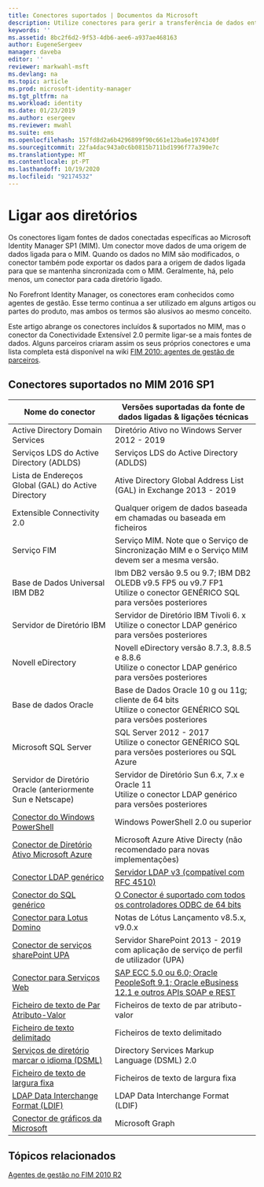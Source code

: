 ```yaml
---
title: Conectores suportados | Documentos da Microsoft
description: Utilize conectores para gerir a transferência de dados entre a MIM e as suas fontes de dados ligadas.
keywords: ''
ms.assetid: 8bc2f6d2-9f53-4db6-aee6-a937ae468163
author: EugeneSergeev
manager: daveba
editor: ''
reviewer: markwahl-msft
ms.devlang: na
ms.topic: article
ms.prod: microsoft-identity-manager
ms.tgt_pltfrm: na
ms.workload: identity
ms.date: 01/23/2019
ms.author: esergeev
ms.reviewer: mwahl
ms.suite: ems
ms.openlocfilehash: 157fd8d2a6b4296899f90c661e12ba6e19743d0f
ms.sourcegitcommit: 22fa4dac943a0c6b0815b711bd1996f77a390e7c
ms.translationtype: MT
ms.contentlocale: pt-PT
ms.lasthandoff: 10/19/2020
ms.locfileid: "92174532"
---
```

# <a name="connect-to-your-directories"></a>Ligar aos diretórios

Os conectores ligam fontes de dados conectadas específicas ao Microsoft Identity Manager SP1 (MIM). Um conector move dados de uma origem de dados ligada para o MIM. Quando os dados no MIM são modificados, o conector também pode exportar os dados para a origem de dados ligada para que se mantenha sincronizada com o MIM. Geralmente, há, pelo menos, um conector para cada diretório ligado.

No Forefront Identity Manager, os conectores eram conhecidos como agentes de gestão. Esse termo continua a ser utilizado em alguns artigos ou partes do produto, mas ambos os termos são alusivos ao mesmo conceito.

Este artigo abrange os conectores incluídos & suportados no MIM, mas o conector da Conectividade Extensível 2.0 permite ligar-se a mais fontes de dados. Alguns parceiros criaram assim os seus próprios conectores e uma lista completa está disponível na wiki [FIM 2010: agentes de gestão de parceiros](https://social.technet.microsoft.com/wiki/contents/articles/1589.fim-2010-management-agents-from-partners.aspx).

## <a name="supported-connectors-in-mim-2016-sp1"></a>Conectores suportados no MIM 2016 SP1

| Nome do conector | Versões suportadas da fonte de dados ligadas & ligações técnicas |
| ---- | ----------------------------------------------- |
| Active Directory Domain Services | Diretório Ativo no Windows Server 2012 - 2019 |
| Serviços LDS do Active Directory (ADLDS) | Serviços LDS do Active Directory (ADLDS) |
| Lista de Endereços Global (GAL) do Active Directory | Ative Directory Global Address List (GAL) in Exchange 2013 - 2019 |
| Extensible Connectivity 2.0 | Qualquer origem de dados baseada em chamadas ou baseada em ficheiros |
| Serviço FIM | Serviço MIM. Note que o Serviço de Sincronização MIM e o Serviço MIM devem ser a mesma versão. |
| Base de Dados Universal IBM DB2 | Ibm DB2 versão 9.5 ou 9.7; IBM DB2 OLEDB v9.5 FP5 ou v9.7 FP1 <br/> Utilize o conector GENÉRICO SQL para versões posteriores|
| Servidor de Diretório IBM | Servidor de Diretório IBM Tivoli 6. x <br/> Utilize o conector LDAP genérico para versões posteriores|
| Novell eDirectory | Novell eDirectory versão 8.7.3, 8.8.5 e 8.8.6 <br/> Utilize o conector LDAP genérico para versões posteriores|
| Base de dados Oracle | Base de Dados Oracle 10 g ou 11g; cliente de 64 bits <br/> Utilize o conector GENÉRICO SQL para versões posteriores|
| Microsoft SQL Server | SQL Server 2012 - 2017 <br/> Utilize o conector GENÉRICO SQL para versões posteriores ou SQL Azure|
| Servidor de Diretório Oracle (anteriormente Sun e Netscape) | Servidor de Diretório Sun 6.x, 7.x e Oracle 11<br/> Utilize o conector LDAP genérico para versões posteriores |
| [Conector do Windows PowerShell](https://msdn.microsoft.com/library/dn640417.aspx) | Windows PowerShell 2.0 ou superior |
| [Conector de Diretório Ativo Microsoft Azure](https://msdn.microsoft.com/library/dn511001.aspx) | Microsoft Azure Ative Directy (não recomendado para novas implementações) |
| [Conector LDAP genérico](https://msdn.microsoft.com/library/dn510997.aspx) | [Servidor LDAP v3 (compatível com RFC 4510)](reference/microsoft-identity-manager-2016-connector-genericldap.md#overview-of-the-generic-ldap-connector) |
| [Conector do SQL genérico](reference/microsoft-identity-manager-2016-connector-genericsql.md) | [O Conector é suportado com todos os controladores ODBC de 64 bits](reference/microsoft-identity-manager-2016-connector-genericsql.md#overview-of-the-generic-sql-connector) |
| [Conector para Lotus Domino](https://msdn.microsoft.com/library/hh859750.aspx) | Notas de Lótus Lançamento v8.5.x, v9.0.x |
| [Conector de serviços sharePoint UPA](https://msdn.microsoft.com/library/dn511003.aspx) | Servidor SharePoint 2013 - 2019 com aplicação de serviço de perfil de utilizador (UPA) |
| [Conector para Serviços Web](https://www.microsoft.com/en-us/download/details.aspx?id=51495) | [SAP ECC 5.0 ou 6.0; Oracle PeopleSoft 9.1; Oracle eBusiness 12.1 e outros APIs SOAP e REST](https://docs.microsoft.com/microsoft-identity-manager/reference/microsoft-identity-manager-2016-ma-ws) |
| [Ficheiro de texto de Par Atributo-Valor](https://technet.microsoft.com/library/cc708644(v=ws.10).aspx) | Ficheiros de texto de par atributo-valor |
| [Ficheiro de texto delimitado](https://technet.microsoft.com/library/cc720612(v=ws.10).aspx) | Ficheiros de texto delimitado |
| [Serviços de diretório marcar o idioma (DSML)](https://technet.microsoft.com/library/cc720660(v=ws.10).aspx) | Directory Services Markup Language (DSML) 2.0 |
| [Ficheiro de texto de largura fixa](https://technet.microsoft.com/library/cc720633(v=ws.10).aspx) | Ficheiros de texto de largura fixa |
| [LDAP Data Interchange Format (LDIF)](https://technet.microsoft.com/library/cc708662(v=ws.10).aspx) | LDAP Data Interchange Format (LDIF) |
| [Conector de gráficos da Microsoft](microsoft-identity-manager-2016-connector-graph.md) | Microsoft Graph |

## <a name="related-topics"></a>Tópicos relacionados

[Agentes de gestão no FIM 2010 R2](https://technet.microsoft.com/library/jj133885.aspx)

